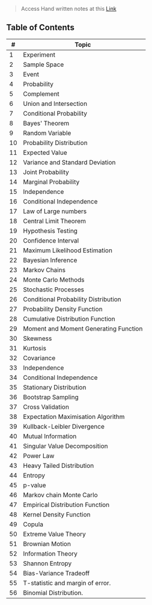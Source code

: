 > Access Hand written notes at this <a href="https://github.com/Suraj520/data-science/blob/main/06-probability-statistics/01-fundamentals-of-prob/fundamentals-of-probability.pdf"> Link</a>

## Table of Contents

| # | Topic                                            |
|---|--------------------------------------------------|
| 1 | Experiment                                       |
| 2 | Sample Space                                     |
| 3 | Event                                            |
| 4 | Probability                                      |
| 5 | Complement                                       |
| 6 | Union and Intersection                           |
| 7 | Conditional Probability                          |
| 8 | Bayes' Theorem                                   |
| 9 | Random Variable                                  |
|10 | Probability Distribution                         |
|11 | Expected Value                                   |
|12 | Variance and Standard Deviation                  |
|13 | Joint Probability                                |
|14 | Marginal Probability                             |
|15 | Independence                                     |
|16 | Conditional Independence                         |
|17 | Law of Large numbers                             |
|18 | Central Limit Theorem                            |
|19 | Hypothesis Testing                               |
|20 | Confidence Interval                              |
|21 | Maximum Likelihood Estimation                    |
|22 | Bayesian Inference                               |
|23 | Markov Chains                                    |
|24 | Monte Carlo Methods                              |
|25 | Stochastic Processes                             |
|26 | Conditional Probability Distribution             |
|27 | Probability Density Function                     |
|28 | Cumulative Distribution Function                  |
|29 | Moment and Moment Generating Function             |
|30 | Skewness                                         |
|31 | Kurtosis                                         |
|32 | Covariance                                       |
|33 | Independence                                     |
|34 | Conditional Independence                         |
|35 | Stationary Distribution                          |
|36 | Bootstrap Sampling                               |
|37 | Cross Validation                                 |
|38 | Expectation Maximisation Algorithm               |
|39 | Kullback-Leibler Divergence                       |
|40 | Mutual Information                               |
|41 | Singular Value Decomposition                     |
|42 | Power Law                                        |
|43 | Heavy Tailed Distribution                        |
|44 | Entropy                          |
|45 | p-value                                          |
|46 | Markov chain Monte Carlo                         |
|47 | Empirical Distribution Function                   |
|48 | Kernel Density Function                          |
|49 | Copula                                           |
|50 | Extreme Value Theory                             |
|51 | Brownian Motion                                  |
|52 | Information Theory                               |
|53 | Shannon Entropy                                  |
|54 | Bias-Variance Tradeoff                           |
|55 | T-statistic and margin of error.                           |
|56 | Binomial Distribution.                           |
